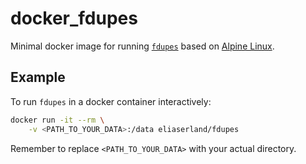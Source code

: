 # docker_fdupes

Minimal docker image for running [`fdupes`](https://github.com/adrianlopezroche/fdupes) based on [Alpine Linux](https://hub.docker.com/_/alpine).

## Example

To run `fdupes` in a docker container interactively:

```bash
docker run -it --rm \
    -v <PATH_TO_YOUR_DATA>:/data eliaserland/fdupes
```

Remember to replace `<PATH_TO_YOUR_DATA>` with your actual directory.
